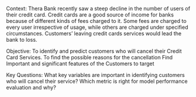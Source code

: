 Context:
Thera Bank recently saw a steep decline in the number of users of their credit card.
Credit cards are a good source of income for banks because of different kinds of fees charged to it.
Some fees are charged to every user irrespective of usage, while others are charged under specified circumstances.
Customers’ leaving credit cards services would lead the bank to loss.


Objective:
To identify and predict customers who will cancel their Credit Card Services.
To find the possible reasons for the cancellation
Find Important and significant features of the Customers to target


Key Questions:
What key variables are important in identifying customers who will cancel their service?
Which metric is right for model performance evaluation and why?
